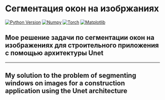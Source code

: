# Сегментация окон на изобржаниях


[![Python Version](https://img.shields.io/badge/python-3.10-red.svg)](https://python.org)
[![Numpy](https://img.shields.io/badge/numpy-1.22-red.svg)](https://numpy.org/)
[![Torch](https://img.shields.io/badge/torch-1.12.1-blue.svg)](https://pytorch.org/)
[![Matplotlib](https://img.shields.io/badge/matplotlib-3.5.2-red.svg)](https://matplotlib.org/)

## Мое решение задачи по сегментации окон на изображениях для строительного приложения с помощью архитектуры Unet

---

## My solution to the problem of segmenting windows on images for a construction application using the Unet architecture
